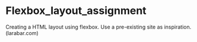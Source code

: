 # Flexbox_layout_assignment
Creating a HTML layout using flexbox. Use a pre-existing site as inspiration. (larabar.com)
